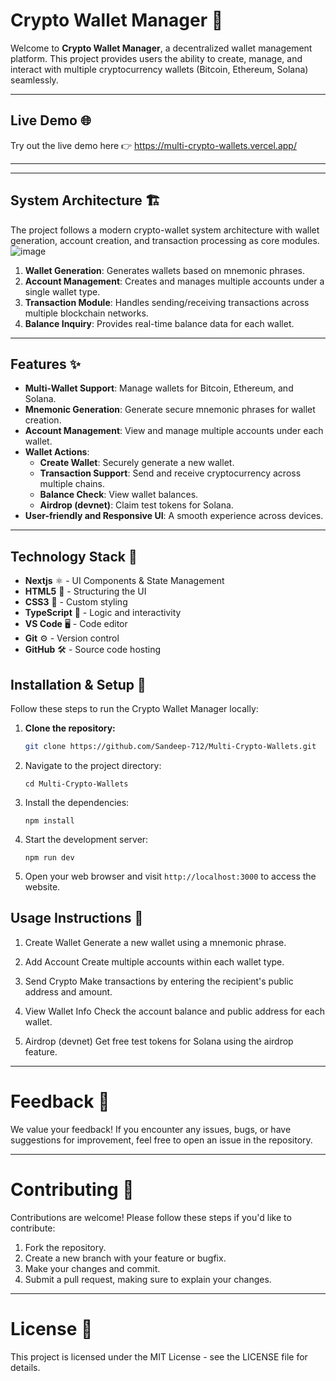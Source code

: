 # **Crypto Wallet Manager 🚀**

Welcome to **Crypto Wallet Manager**, a decentralized wallet management platform. This project provides users the ability to create, manage, and interact with multiple cryptocurrency wallets (Bitcoin, Ethereum, Solana) seamlessly.

---

## **Live Demo 🌐**

Try out the live demo here 👉 https://multi-crypto-wallets.vercel.app/

---


---

## **System Architecture 🏗️**

The project follows a modern crypto-wallet system architecture with wallet generation, account creation, and transaction processing as core modules.
![image](https://github.com/user-attachments/assets/cc662286-211c-47fd-8660-bdee10791a9b)
1. **Wallet Generation**: Generates wallets based on mnemonic phrases.
2. **Account Management**: Creates and manages multiple accounts under a single wallet type.
3. **Transaction Module**: Handles sending/receiving transactions across multiple blockchain networks.
4. **Balance Inquiry**: Provides real-time balance data for each wallet.

---

## **Features ✨**

- **Multi-Wallet Support**: Manage wallets for Bitcoin, Ethereum, and Solana.
- **Mnemonic Generation**: Generate secure mnemonic phrases for wallet creation.
- **Account Management**: View and manage multiple accounts under each wallet.
- **Wallet Actions**:
  - **Create Wallet**: Securely generate a new wallet.
  - **Transaction Support**: Send and receive cryptocurrency across multiple chains.
  - **Balance Check**: View wallet balances.
  - **Airdrop (devnet)**: Claim test tokens for Solana.
- **User-friendly and Responsive UI**: A smooth experience across devices.

---

## **Technology Stack 🔧**

- **Nextjs** ⚛️ - UI Components & State Management
- **HTML5** 📄 - Structuring the UI
- **CSS3** 🎨 - Custom styling
- **TypeScript** 🚀 - Logic and interactivity
- **VS Code** 🖥️ - Code editor
- **Git** ⚙️ - Version control
- **GitHub** 🛠️ - Source code hosting


## **Installation & Setup 🚀**

Follow these steps to run the Crypto Wallet Manager locally:

1. **Clone the repository:**

   ```bash
   git clone https://github.com/Sandeep-712/Multi-Crypto-Wallets.git

2. Navigate to the project directory:
   ```
   cd Multi-Crypto-Wallets
   ```
3. Install the dependencies:
   ```
   npm install
   ```
4. Start the development server:
   ```
   npm run dev
   ```
5. Open your web browser and visit `http://localhost:3000` to access the website.


## Usage Instructions 📖

1. Create Wallet
Generate a new wallet using a mnemonic phrase.

2. Add Account
Create multiple accounts within each wallet type.

3. Send Crypto
Make transactions by entering the recipient's public address and amount.

4. View Wallet Info
Check the account balance and public address for each wallet.

5. Airdrop (devnet)
Get free test tokens for Solana using the airdrop feature.

---

# Feedback 💬

We value your feedback! If you encounter any issues, bugs, or have suggestions for improvement, feel free to open an issue in the repository.

---
# Contributing 🤝

Contributions are welcome! Please follow these steps if you'd like to contribute:

1. Fork the repository.
2. Create a new branch with your feature or bugfix.
3. Make your changes and commit.
4. Submit a pull request, making sure to explain your changes.
---
# License 📄

This project is licensed under the MIT License - see the LICENSE file for details.
